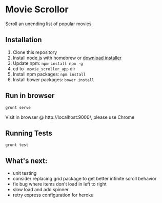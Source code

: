 # Movie Scrollor

Scroll an unending list of popular movies

## Installation

1. Clone this repository
2. Install node.js with homebrew or [download installer](https://nodejs.org/en/download/)
3. Update npm: `npm install npm -g`
4. cd to ` movie_scroller_app` dir
5. Install npm packages: `npm install`  
6. Install bower packages: `bower install`  

## Run in browser

`grunt serve`  
  
Visit in browser @ http://localhost:9000/, please use Chrome

## Running Tests

`grunt test`

## What's next:  
- unit testing
- consider replacing grid package to get better infinite scroll behavior
- fix bug where items don't load in left to right
- slow load and add spinner
- retry express configuration for heroku
	



